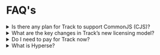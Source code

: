 # FAQ's

<details>
  <summary>Is there any plan for Track to support CommonJS (CJS)?</summary>

Regardless of cjs for the time being. Track is a library based on esm implementation, so that developers do not have a historical burden in the use stage and avoid compatibility problems in the upgrade process

</details>

<details>
  <summary>What are the key changes in Track’s new licensing model?</summary>

Track has transitioned to a new licensing model, which impacts how the software can be used, particularly in commercial settings. The new license aims to balance the needs of open-source community use with the commercial sustainability of the project.

This change includes specifics on usage rights, redistribution, and potential costs for commercial entities. More information please see [LICENSE](https://github.com/hyperse-io/track/blob/main/LICENSE)

</details>

<details>
  <summary>Do I need to pay for Track now?</summary>

Usually you can use the open source version, This version is for long-term maintenance, which is free of charge.

However we also provide some highly packaged plugins to facilitate rapid business integration, If you use these plug-ins. A small fee is required.

</details>

<details>
  <summary>What is Hyperse?</summary>

Leveraging a cutting-edge, robust open-source full-stack core, we deliver comprehensive and innovative architectural solutions and expert consulting services for medium to large tech enterprises. Our offerings encompass advanced front-end, back-end, big data, Android, and iOS technologies. Additionally, we specialize in crafting bespoke e-commerce platform solutions, tailored to meet the unique needs of your business.

More information please see [Hyperse](https://www.hyperse.net/)

</details>
